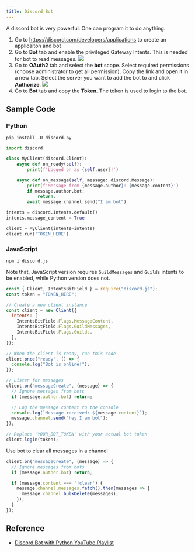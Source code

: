 ```yaml
---
title: Discord Bot
---
```


A discord bot is very powerful. One can program it to do anything.

1. Go to https://discord.com/developers/applications to create an applicaiton and bot
2. Go to **Bot** tab and enable the privileged Gateway Intents. This is needed for bot to read messages.
    ![](https://hacker-storage.s3.us-east-2.amazonaws.com/2023/3/23/8a410991-0a1c-4b7b-b0c9-ad9d4f863e44.png)
3. Go to **OAuth2** tab and select the **bot** scope. Select required permissions (choose administrator to get all permission). Copy the link and open it in a new tab. Select the server you want to add the bot to and click **Authorize**.
    ![](https://hacker-storage.s3.us-east-2.amazonaws.com/2023/3/23/d0c4e4c3-dc45-465c-b5cf-87b5c0739a25.png)
4. Go to **Bot** tab and copy the **Token**. The token is used to login to the bot.

## Sample Code

### Python

`pip install -U discord.py`

```python
import discord

class MyClient(discord.Client):
    async def on_ready(self):
        print(f'Logged on as {self.user}!')

    async def on_message(self, message: discord.Message):
        print(f'Message from {message.author}: {message.content}')
        if message.author.bot:
            return;
        await message.channel.send("I am bot")

intents = discord.Intents.default()
intents.message_content = True

client = MyClient(intents=intents)
client.run('TOKEN_HERE')
```

### JavaScript

`npm i discord.js`

Note that, JavaScript version requires `GuildMessages` and `Guilds` intents to be enabled, while Python version does not.

```js
const { Client, IntentsBitField } = require("discord.js");
const token = "TOKEN_HERE";

// Create a new client instance
const client = new Client({
  intents: [
    IntentsBitField.Flags.MessageContent,
    IntentsBitField.Flags.GuildMessages,
    IntentsBitField.Flags.Guilds,
  ],
});

// When the client is ready, run this code
client.once("ready", () => {
  console.log("Bot is online!");
});

// Listen for messages
client.on("messageCreate", (message) => {
  // Ignore messages from bots
  if (message.author.bot) return;

  // Log the message content to the console
  console.log(`Message received: ${message.content}`);
  message.channel.send("hey I am bot");
});

// Replace 'YOUR_BOT_TOKEN' with your actual bot token
client.login(token);
```

Use bot to clear all messages in a channel



```js
client.on("messageCreate", (message) => {
  // Ignore messages from bots
  if (message.author.bot) return;

  if (message.content === '!clear') {
    message.channel.messages.fetch().then(messages => {
      message.channel.bulkDelete(messages);
    });
  }
});
```

## Reference

- [Discord Bot with Python YouTube Playlist](https://www.youtube.com/playlist?list=PL6gx4Cwl9DGAHdJdtEl0-XiRfPRAvpbSz)